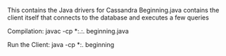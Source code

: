 This contains the Java drivers for Cassandra 
Beginning.java contains the client itself that connects to the database and executes a few queries

Compilation: 
	javac -cp *:.:. beginning.java

Run the Client:
	java -cp *:. beginning
